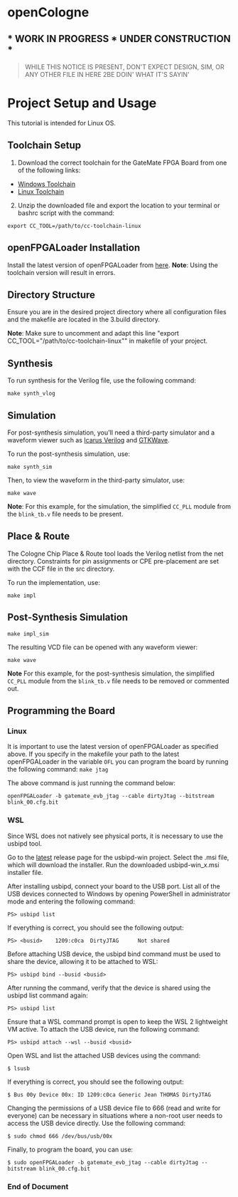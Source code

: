 # openCologne
## * WORK IN PROGRESS * UNDER CONSTRUCTION *
> WHILE THIS NOTICE IS PRESENT, DON'T EXPECT DESIGN, SIM, OR ANY OTHER FILE IN HERE 2BE DOIN' WHAT IT'S SAYIN'

# Project Setup and Usage

This tutorial is intended for Linux OS.
## Toolchain Setup
1. Download the correct toolchain for the GateMate FPGA Board from one of the following links:
* [Windows Toolchain](https://colognechip.com/downloads/cc-toolchain-win.zip)
* [Linux Toolchain](https://colognechip.com/downloads/cc-toolchain-linux.zip)
2. Unzip the downloaded file and export the location to your terminal or bashrc script with the command:

`export CC_TOOL=/path/to/cc-toolchain-linux`

## openFPGALoader Installation

Install the latest version of openFPGALoader from [here](https://trabucayre.github.io/openFPGALoader/guide/install.html). **Note**: Using the toolchain version will result in errors.

## Directory Structure

Ensure you are in the desired project directory where all configuration files and the makefile are located in the 3.build directory.

**Note**: Make sure to uncomment and adapt this line "export CC_TOOL="/path/to/cc-toolchain-linux"" in makefile of your project.

## Synthesis
To run synthesis for the Verilog file, use the following command:

`make synth_vlog`

## Simulation

For post-synthesis simulation, you'll need a third-party simulator and a waveform viewer such as [Icarus Verilog](https://steveicarus.github.io/iverilog/usage/installation.html) and [GTKWave](https://gtkwave.sourceforge.net/).

To run the post-synthesis simulation, use:

`make synth_sim`

Then, to view the waveform in the third-party simulator, use:

`make wave`

**Note**: For this example, for the simulation, the simplified `CC_PLL` module from the `blink_tb.v` file needs to be present.
## Place & Route
The Cologne Chip Place & Route tool loads the Verilog netlist from the net directory. Constraints for pin assignments or CPE pre-placement are set with the CCF file in the src directory.

To run the implementation, use:

`make impl`
## Post-Synthesis Simulation

`make impl_sim`

The resulting VCD file can be opened with any waveform viewer:

`make wave`

**Note** For this example, for the post-synthesis simulation, the simplified `CC_PLL` module from the `blink_tb.v` file needs to be removed or commented out.


## Programming the Board
### Linux
It is important to use the latest version of openFPGALoader as specified above. If you specify in the makefile your path to the latest openFPGALoader in the variable `OFL` you can program the board by running the following command:
`make jtag`

The above command is just running the command below:

`openFPGALoader -b gatemate_evb_jtag --cable dirtyJtag --bitstream blink_00.cfg.bit`
### WSL
Since WSL does not natively see physical ports, it is necessary to use the usbipd tool.

Go to the [latest](https://github.com/dorssel/usbipd-win/releases) release page for the usbipd-win project.
Select the .msi file, which will download the installer.
Run the downloaded usbipd-win_x.msi installer file.

After installing usbipd, connect your board to the USB port. List all of the USB devices connected to Windows by opening PowerShell in administrator mode and entering the following command:

`PS> usbipd list`

If everything is correct, you should see the following output:

`PS> <busid>    1209:c0ca  DirtyJTAG      Not shared`

Before attaching USB device, the usbipd bind command must be used to share the device, allowing it to be attached to WSL:

`PS> usbipd bind --busid <busid>`

After running the command, verify that the device is shared using the usbipd list command again:

`PS> usbipd list`

Ensure that a WSL command prompt is open to keep the WSL 2 lightweight VM active. To attach the USB device, run the following command:

`PS> usbipd attach --wsl --busid <busid>`

Open WSL and list the attached USB devices using the command:

`$ lsusb`

If everything is correct, you should see the following output:

`$ Bus 00y Device 00x: ID 1209:c0ca Generic Jean THOMAS DirtyJTAG`

Changing the permissions of a USB device file to 666 (read and write for everyone) can be necessary in situations where a non-root user needs to access the USB device directly. Use the following command:

`$ sudo chmod 666 /dev/bus/usb/00x`

Finally, to program the board, you can use:

`$ sudo openFPGALoader -b gatemate_evb_jtag --cable dirtyJtag --bitstream blink_00.cfg.bit`

**<h3>  End of Document </h3>** 

